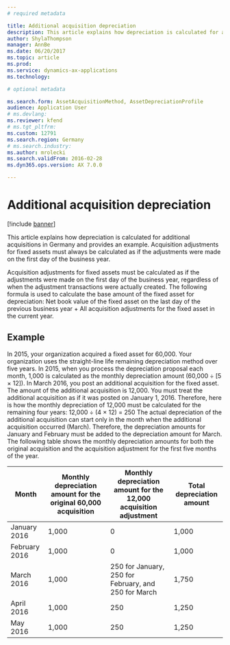 ```yaml
---
# required metadata

title: Additional acquisition depreciation
description: This article explains how depreciation is calculated for additional acquisitions in Germany and provides an example. Acquisition adjustments for fixed assets must always be calculated as if the adjustments were made on the first day of the business year.
author: ShylaThompson
manager: AnnBe
ms.date: 06/20/2017
ms.topic: article
ms.prod: 
ms.service: dynamics-ax-applications
ms.technology: 

# optional metadata

ms.search.form: AssetAcquisitionMethod, AssetDepreciationProfile
audience: Application User
# ms.devlang: 
ms.reviewer: kfend
# ms.tgt_pltfrm: 
ms.custom: 12791
ms.search.region: Germany
# ms.search.industry: 
ms.author: mrolecki
ms.search.validFrom: 2016-02-28
ms.dyn365.ops.version: AX 7.0.0

---
```


# Additional acquisition depreciation

[!include [banner](../includes/banner.md)]

This article explains how depreciation is calculated for additional acquisitions in Germany and provides an example. Acquisition adjustments for fixed assets must always be calculated as if the adjustments were made on the first day of the business year.

Acquisition adjustments for fixed assets must be calculated as if the adjustments were made on the first day of the business year, regardless of when the adjustment transactions were actually created. The following formula is used to calculate the base amount of the fixed asset for depreciation: Net book value of the fixed asset on the last day of the previous business year + All acquisition adjustments for the fixed asset in the current year.

## Example
In 2015, your organization acquired a fixed asset for 60,000. Your organization uses the straight-line life remaining depreciation method over five years. In 2015, when you process the depreciation proposal each month, 1,000 is calculated as the monthly depreciation amount (60,000 ÷ \[5 × 12\]). In March 2016, you post an additional acquisition for the fixed asset. The amount of the additional acquisition is 12,000. You must treat the additional acquisition as if it was posted on January 1, 2016. Therefore, here is how the monthly depreciation of 12,000 must be calculated for the remaining four years: 12,000 ÷ (4 × 12) = 250 The actual depreciation of the additional acquisition can start only in the month when the additional acquisition occurred (March). Therefore, the depreciation amounts for January and February must be added to the depreciation amount for March. The following table shows the monthly depreciation amounts for both the original acquisition and the acquisition adjustment for the first five months of the year.

| Month         | Monthly depreciation amount for the original 60,000 acquisition | Monthly depreciation amount for the 12,000 acquisition adjustment | Total depreciation amount |
|---------------|-----------------------------------------------------------------|-------------------------------------------------------------------|---------------------------|
| January 2016  | 1,000                                                           | 0                                                                 | 1,000                     |
| February 2016 | 1,000                                                           | 0                                                                 | 1,000                     |
| March 2016    | 1,000                                                           | 250 for January, 250 for February, and 250 for March              | 1,750                     |
| April 2016    | 1,000                                                           | 250                                                               | 1,250                     |
| May 2016      | 1,000                                                           | 250                                                               | 1,250                     |





